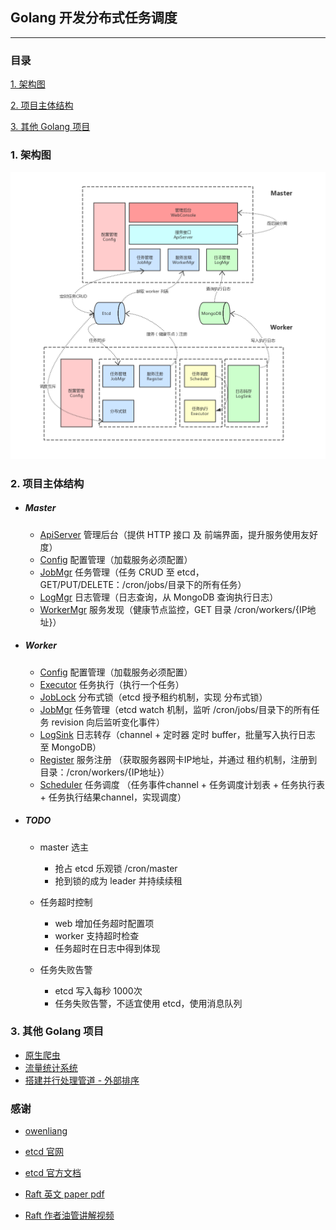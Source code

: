 ## Golang 开发分布式任务调度

---

### 目录

[1. 架构图](#1-架构图)

[2. 项目主体结构](#2-项目主体结构)

[3. 其他 Golang 项目](#3-其他-Golang-项目)

   
### 1. 架构图

![Alt text](./prepare/images/architecture.png)


### 2. 项目主体结构

- ##### Master  
    - [ApiServer](./crontab/master/ApiServer.go) 管理后台（提供 HTTP 接口 及 前端界面，提升服务使用友好度）
    - [Config](./crontab/master/Config.go) 配置管理（加载服务必须配置）
    - [JobMgr](./crontab/master/JobMgr.go) 任务管理（任务 CRUD 至 etcd，GET/PUT/DELETE：/cron/jobs/目录下的所有任务）
    - [LogMgr](./crontab/master/LogMgr.go) 日志管理（日志查询，从 MongoDB 查询执行日志）
    - [WorkerMgr](./crontab/master/WorkerMgr.go) 服务发现（健康节点监控，GET 目录 /cron/workers/{IP地址}）
- ##### Worker  
    - [Config](./crontab/worker/Config.go) 配置管理（加载服务必须配置）
    - [Executor](./crontab/worker/Executor.go) 任务执行（执行一个任务）
    - [JobLock](./crontab/worker/JobLock.go) 分布式锁（etcd 授予租约机制，实现 分布式锁）
    - [JobMgr](./crontab/worker/JobMgr.go) 任务管理（etcd watch 机制，监听 /cron/jobs/目录下的所有任务 revision 向后监听变化事件）
    - [LogSink](./crontab/worker/LogSink.go) 日志转存（channel + 定时器 定时 buffer，批量写入执行日志 至 MongoDB）
    - [Register](./crontab/worker/Register.go) 服务注册 （获取服务器网卡IP地址，并通过 租约机制，注册到目录：/cron/workers/{IP地址}）
    - [Scheduler](./crontab/worker/Scheduler.go)  任务调度 （任务事件channel + 任务调度计划表 + 任务执行表 + 任务执行结果channel，实现调度）
- ##### TODO
    - master 选主  
        - 抢占 etcd 乐观锁 /cron/master  
        - 抢到锁的成为 leader 并持续续租    

    - 任务超时控制  
        - web 增加任务超时配置项  
        - worker 支持超时检查  
        - 任务超时在日志中得到体现  
        
    - 任务失败告警 
        - etcd 写入每秒 1000次  
        - 任务失败告警，不适宜使用 etcd，使用消息队列  

### 3. 其他 Golang 项目

- [原生爬虫](../../project/crawler)    
- [流量统计系统](../../project/analysis)  
- [搭建并行处理管道 - 外部排序](../../project/gointro)  


### 感谢

- [owenliang](https://github.com/owenliang)

- [etcd 官网](https://etcd.io/)

- [etcd 官方文档](https://etcd.io/docs/v3.3.12/)

- [Raft 英文 paper pdf](https://ramcloud.atlassian.net/wiki/download/attachments/6586375/raft.pdf)
  
- [Raft 作者油管讲解视频](https://www.youtube.com/watch?v=YbZ3zDzDnrw&feature=youtu.be)
